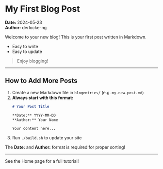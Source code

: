# My First Blog Post

**Date:** 2024-05-23  
**Author:** derlocke-ng

Welcome to your new blog! This is your first post written in Markdown.

- Easy to write
- Easy to update

> Enjoy blogging!

---

## How to Add More Posts

1. Create a new Markdown file in `blogentries/` (e.g. `my-new-post.md`)
2. **Always start with this format:**
   ```markdown
   # Your Post Title
   
   **Date:** YYYY-MM-DD  
   **Author:** Your Name
   
   Your content here...
   ```
3. Run `./build.sh` to update your site

The **Date:** and **Author:** format is required for proper sorting!

---

See the Home page for a full tutorial!
